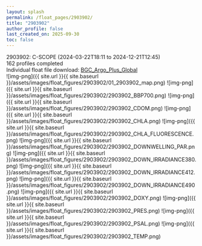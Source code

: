 ```yaml
---
layout: splash
permalink: /float_pages/2903902/
title: "2903902"
author_profile: false
last_created_on: 2025-09-30
toc: false
---
```

 
2903902: C-SCOPE (2024-03-22T18:11 to 2024-12-21T12:45)\
162 profiles completed\
Individual float file download: [BGC_Argo_Plus_Global](https://ftp.soest.hawaii.edu/bgc_argo_plus/Individual_Floats/outliers_removed/2903902_Sprof_processed.nc)\
![img-png]({{ site.url }}{{ site.baseurl }}/assets/images/float_figures/2903902/01_2903902_map.png)
![img-png]({{ site.url }}{{ site.baseurl }}/assets/images/float_figures/2903902/2903902_BBP700.png)
![img-png]({{ site.url }}{{ site.baseurl }}/assets/images/float_figures/2903902/2903902_CDOM.png)
![img-png]({{ site.url }}{{ site.baseurl }}/assets/images/float_figures/2903902/2903902_CHLA.png)
![img-png]({{ site.url }}{{ site.baseurl }}/assets/images/float_figures/2903902/2903902_CHLA_FLUORESCENCE.png)
![img-png]({{ site.url }}{{ site.baseurl }}/assets/images/float_figures/2903902/2903902_DOWNWELLING_PAR.png)
![img-png]({{ site.url }}{{ site.baseurl }}/assets/images/float_figures/2903902/2903902_DOWN_IRRADIANCE380.png)
![img-png]({{ site.url }}{{ site.baseurl }}/assets/images/float_figures/2903902/2903902_DOWN_IRRADIANCE412.png)
![img-png]({{ site.url }}{{ site.baseurl }}/assets/images/float_figures/2903902/2903902_DOWN_IRRADIANCE490.png)
![img-png]({{ site.url }}{{ site.baseurl }}/assets/images/float_figures/2903902/2903902_DOXY.png)
![img-png]({{ site.url }}{{ site.baseurl }}/assets/images/float_figures/2903902/2903902_PRES.png)
![img-png]({{ site.url }}{{ site.baseurl }}/assets/images/float_figures/2903902/2903902_PSAL.png)
![img-png]({{ site.url }}{{ site.baseurl }}/assets/images/float_figures/2903902/2903902_TEMP.png)
